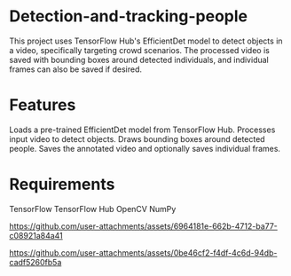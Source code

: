 #  Detection-and-tracking-people
This project uses TensorFlow Hub's EfficientDet model to detect objects in a video, specifically targeting crowd scenarios. The processed video is saved with bounding boxes around detected individuals, and individual frames can also be saved if desired.

# Features
Loads a pre-trained EfficientDet model from TensorFlow Hub.
Processes input video to detect objects.
Draws bounding boxes around detected people.
Saves the annotated video and optionally saves individual frames.

# Requirements
TensorFlow
TensorFlow Hub
OpenCV
NumPy


https://github.com/user-attachments/assets/6964181e-662b-4712-ba77-c08921a84a41



https://github.com/user-attachments/assets/0be46cf2-f4df-4c6d-94db-cadf5260fb5a

